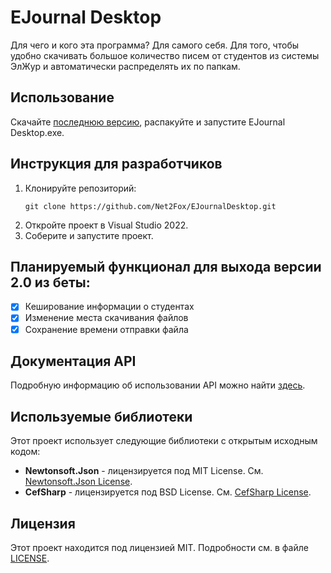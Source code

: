 # EJournal Desktop

Для чего и кого эта программа? Для самого себя. Для того, чтобы удобно скачивать большое количество писем от студентов из системы ЭлЖур и автоматически распределять их по папкам. 

## Использование
Скачайте [последнюю версию](https://github.com/Net2Fox/EJournalDesktop/releases/), распакуйте и запустите EJournal Desktop.exe.

## Инструкция для разработчиков
1. Клонируйте репозиторий:
   ```
   git clone https://github.com/Net2Fox/EJournalDesktop.git
   ```
2. Откройте проект в Visual Studio 2022.
3. Соберите и запустите проект.

## Планируемый функционал для выхода версии 2.0 из беты:
- [x] Кеширование информации о студентах
- [x] Изменение места скачивания файлов
- [x] Сохранение времени отправки файла

## Документация API

Подробную информацию об использовании API можно найти [здесь](API_DOCUMENTATION.md).

## Используемые библиотеки

Этот проект использует следующие библиотеки с открытым исходным кодом:

- **Newtonsoft.Json** - лицензируется под MIT License. См. [Newtonsoft.Json License](https://github.com/JamesNK/Newtonsoft.Json?tab=MIT-1-ov-file#readme).
- **CefSharp** - лицензируется под BSD License. См. [CefSharp License](https://github.com/cefsharp/CefSharp?tab=License-1-ov-file#readme).

## Лицензия
Этот проект находится под лицензией MIT. Подробности см. в файле [LICENSE](LICENSE).

